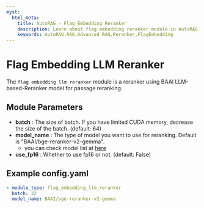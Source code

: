 ```yaml
---
myst:
  html_meta:
    title: AutoRAG - Flag Embedding Reranker
    description: Learn about flag embedding reranker module in AutoRAG
    keywords: AutoRAG,RAG,Advanced RAG,Reranker,FlagEmbedding
---
```

# Flag Embedding LLM Reranker

The `flag embedding llm reranker` module is a reranker using BAAI LLM-based-Reranker model for
passage reranking.

## **Module Parameters**

- **batch** : The size of batch. If you have limited CUDA memory, decrease the size of the batch. (default: 64)
- **model_name** : The type of model you want to use for reranking. Default is "BAAI/bge-reranker-v2-gemma".
    - you can check model list at [here](https://github.com/FlagOpen/FlagEmbedding)
- **use_fp16** : Whether to use fp16 or not. (default: False)

## **Example config.yaml**

```yaml
- module_type: flag_embedding_llm_reranker
  batch: 32
  model_name: BAAI/bge-reranker-v2-gemma
```
